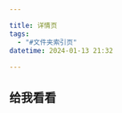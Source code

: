 ```yaml
---

title: 详情页
tags:
  - "#文件夹索引页"
datetime: 2024-01-13 21:32
    
---
```



<script setup>
import { data as posts } from './try.data.js'
</script>

<template>
  <h1>All Blog Posts</h1>
  <ul>
    <li v-for="post of posts.latest_blogs">
      <a :href="post[0]">{{ post[2] }}</a>
        <span>{{post[1]}}</span>
    </li>
  </ul>
</template>



## 给我看看